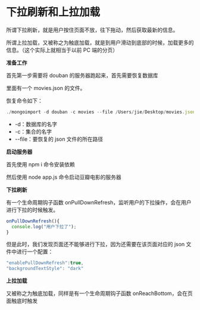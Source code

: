 # 下拉刷新和上拉加载



所谓下拉刷新，就是用户按住页面不放，往下拖动，然后获取最新的信息。

所谓上拉加载，又被称之为触底加载，就是到用户滑动到底部的时候，加载更多的信息。（这个实际上就相当于以前 PC 端的分页）



**准备工作**

首先第一步需要将 douban 的服务器跑起来，首先需要恢复数据库

里面有一个 movies.json 的文件。

恢复命令如下：

```js
./mongoimport -d douban -c movies --file /Users/jie/Desktop/movies.json --type json
```

- -d：数据库的名字
- -c：集合的名字
- --file：要恢复的 json 文件的所在路径



**启动服务器**

首先使用 npm i 命令安装依赖

然后使用 node app.js 命令启动豆瓣电影的服务器



**下拉刷新**

有一个生命周期钩子函数 onPullDownRefresh，监听用户的下拉操作，会在用户进行下拉的时候触发。

```js
onPullDownRefresh(){
  console.log("用户下拉了");
}
```

但是此时，我们发现页面还不能够进行下拉，因为还需要在该页面对应的 json 文件中进行一个配置：

```js
"enablePullDownRefresh":true,
"backgroundTextStyle": "dark"
```



**上拉加载**

又被称之为触底加载，同样是有一个生命周期钩子函数 onReachBottom，会在页面触底时触发

